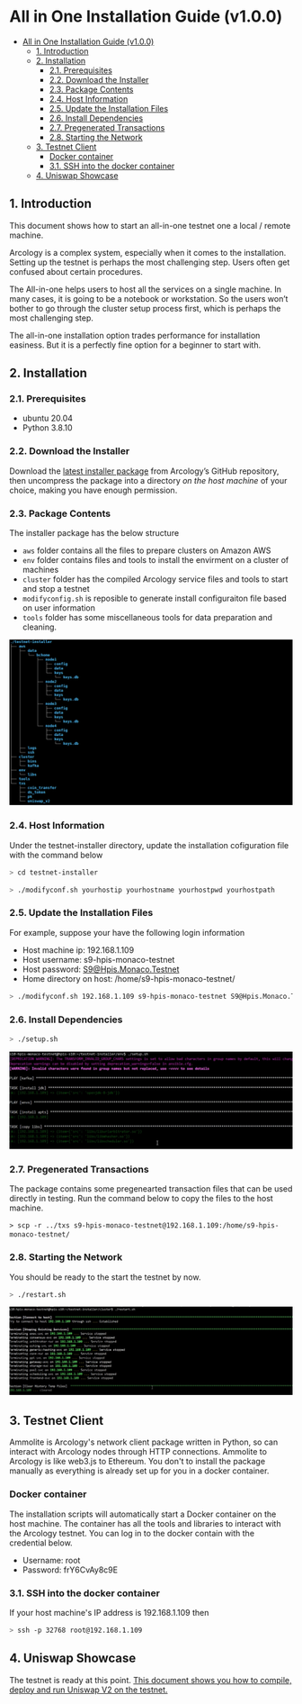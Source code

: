 # All in One Installation Guide (v1.0.0)

- [All in One Installation Guide (v1.0.0)](#all-in-one-installation-guide-v100)
  - [1. Introduction](#1-introduction)
  - [2. Installation](#2-installation)
    - [2.1. Prerequisites](#21-prerequisites)
    - [2.2. Download the Installer](#22-download-the-installer)
    - [2.3. Package Contents](#23-package-contents)
    - [2.4. Host Information](#24-host-information)
    - [2.5. Update the Installation Files](#25-update-the-installation-files)
    - [2.6. Install Dependencies](#26-install-dependencies)
    - [2.7. Pregenerated Transactions](#27-pregenerated-transactions)
    - [2.8. Starting the Network](#28-starting-the-network)
  - [3. Testnet Client](#3-testnet-client)
    - [Docker container](#docker-container)
    - [3.1. SSH into the docker container](#31-ssh-into-the-docker-container)
  - [4. Uniswap Showcase](#4-uniswap-showcase)

## 1. Introduction

This document shows how to start an all-in-one testnet one a local / remote machine.

Arcology is a complex system, especially when it comes to the installation. Setting up the testnet is perhaps the most challenging step. Users often get confused about certain procedures.  

The All-in-one helps users to host all the services on a single machine. In many cases, it is going to be a notebook or workstation. So the users won’t bother to go through the cluster setup process first, which is perhaps the most challenging step.  

The all-in-one installation option trades performance for installation easiness. But it is a perfectly fine option for a beginner to start with.

## 2. Installation

### 2.1. Prerequisites

- ubuntu 20.04
- Python 3.8.10

### 2.2. Download the Installer

Download the [latest installer package](https://github.com/arcology-network/benchmarking/releases) from Arcology’s GitHub repository, then uncompress the package into a directory *on the host machine* of your choice, making you have enough permission.

### 2.3. Package Contents

The installer package has the below structure

- `aws`  folder contains all the files to prepare clusters on Amazon AWS
- `env`  folder contains files and tools to install the envirment on a cluster of machines
- `cluster` folder  has the compiled Arcology service files and tools to start and stop a testnet
- `modifyconfig.sh`  is reposible to generate install configuraiton file based on user information
- `tools` folder has some miscellaneous tools for data preparation and cleaning.

![alt text](./img/testnet/installer-structure.png)

### 2.4. Host Information

Under the testnet-installer directory, update the installation cofiguration file with the command below

```sh
> cd testnet-installer
```

```sh
> ./modifyconf.sh yourhostip yourhostname yourhostpwd yourhostpath
```

### 2.5. Update the Installation Files

For example, suppose your have the following login information

- Host machine ip: 192.168.1.109
- Host username: s9-hpis-monaco-testnet
- Host password: S9@Hpis.Monaco.Testnet
- Home directory on host: /home/s9-hpis-monaco-testnet/
  
```sh
> ./modifyconf.sh 192.168.1.109 s9-hpis-monaco-testnet S9@Hpis.Monaco.Testnet /home/s9-hpis-monaco-testnet/
```

### 2.6. Install Dependencies

```sh
> ./setup.sh
```

![alt text](./img/testnet/setup_sh.png)

### 2.7. Pregenerated Transactions

The package contains some pregenearted transaction files that can be used directly in testing. Run the command below to
copy the files to the host machine.

```
> scp -r ../txs s9-hpis-monaco-testnet@192.168.1.109:/home/s9-hpis-monaco-testnet/
```

### 2.8. Starting the Network

You should be ready to the start the testnet by now.

```sh
> ./restart.sh
```
![alt text](./img/testnet/restart_sh.png)

## 3. Testnet Client

Ammolite is Arcology's network client package written in Python, so can interact with Arcology nodes through HTTP connections. Ammolite to Arcology is like web3.js to Ethereum. You don't to install the package manually as everything is already set up for you in a docker container.

### Docker container

The installation scripts will automatically start a Docker container on the host machine. The container has all the tools and libraries to interact with the Arcology testnet. You can log in to the docker contain with the credential below.

- Username: root
- Password: frY6CvAy8c9E

### 3.1. SSH into the docker container

If your host machine's IP address is 192.168.1.109 then

```sh
> ssh -p 32768 root@192.168.1.109
```

## 4. Uniswap Showcase

The testnet is ready at this point. [This document shows you how to compile, deploy and run Uniswap V2 on the testnet.]((./uniswap-v2.md) )
